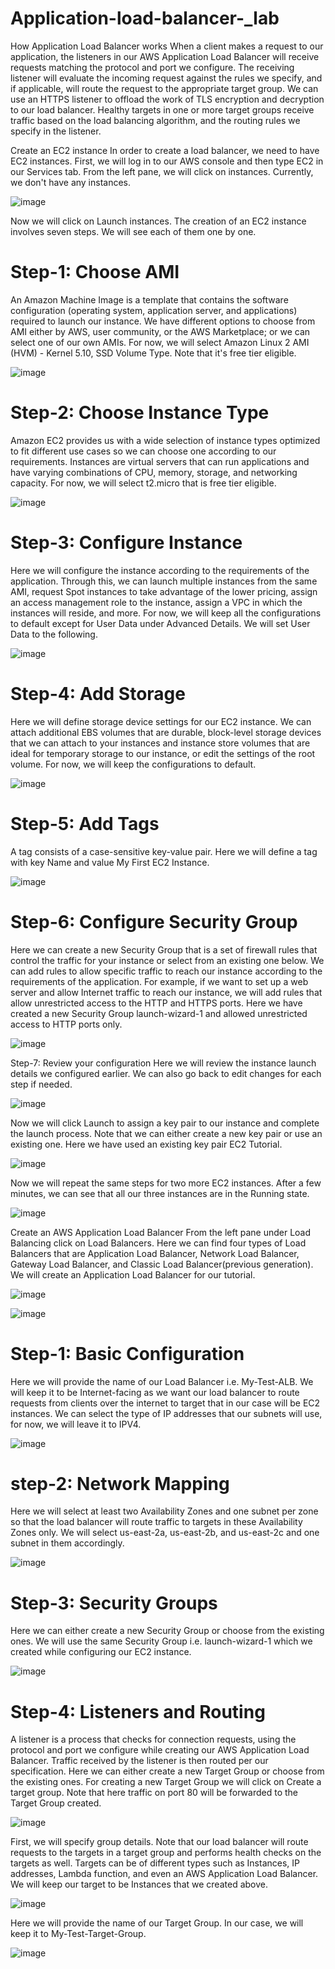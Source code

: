 # Application-load-balancer-_lab

How Application Load Balancer works
When a client makes a request to our application, the listeners in our AWS Application Load Balancer will receive requests matching the protocol and port we configure. The receiving listener will evaluate the incoming request against the rules we specify, and if applicable, will route the request to the appropriate target group. We can use an HTTPS listener to offload the work of TLS encryption and decryption to our load balancer. Healthy targets in one or more target groups receive traffic based on the load balancing algorithm, and the routing rules we specify in the listener.

Create an EC2 instance
In order to create a load balancer, we need to have EC2 instances. First, we will log in to our AWS console and then type EC2 in our Services tab. From the left pane, we will click on instances. Currently, we don't have any instances.

![image](https://user-images.githubusercontent.com/103466963/175605530-564dca02-73eb-4e15-bc1c-18a56282ea33.png)

Now we will click on Launch instances. The creation of an EC2 instance involves seven steps. We will see each of them one by one.

# Step-1: Choose AMI
An Amazon Machine Image is a template that contains the software configuration (operating system, application server, and applications) required to launch our instance. We have different options to choose from AMI either by AWS, user community, or the AWS Marketplace; or we can select one of our own AMIs. For now, we will select Amazon Linux 2 AMI (HVM) - Kernel 5.10, SSD Volume Type. Note that it's free tier eligible.

![image](https://user-images.githubusercontent.com/103466963/175607722-ceafbad4-7f4e-43a2-94df-2255be44c658.png)

# Step-2: Choose Instance Type
Amazon EC2 provides us with a wide selection of instance types optimized to fit different use cases so we can choose one according to our requirements. Instances are virtual servers that can run applications and have varying combinations of CPU, memory, storage, and networking capacity. For now, we will select t2.micro that is free tier eligible.

![image](https://user-images.githubusercontent.com/103466963/175608078-c9253b96-0147-433b-a600-1fbbc49c1534.png)

# Step-3: Configure Instance
Here we will configure the instance according to the requirements of the application. Through this, we can launch multiple instances from the same AMI, request Spot instances to take advantage of the lower pricing, assign an access management role to the instance, assign a VPC in which the instances will reside, and more. For now, we will keep all the configurations to default except for User Data under Advanced Details. We will set User Data to the following.

![image](https://user-images.githubusercontent.com/103466963/175608555-bc405f4c-4afd-433b-b801-1857834bf62c.png)

# Step-4: Add Storage
Here we will define storage device settings for our EC2 instance. We can attach additional EBS volumes that are durable, block-level storage devices that we can attach to your instances and instance store volumes that are ideal for temporary storage to our instance, or edit the settings of the root volume. For now, we will keep the configurations to default.

![image](https://user-images.githubusercontent.com/103466963/175608902-18142e29-d692-4f7c-8852-916947b8f04b.png)

# Step-5: Add Tags
A tag consists of a case-sensitive key-value pair. Here we will define a tag with key Name and value My First EC2 Instance.

![image](https://user-images.githubusercontent.com/103466963/175609013-9f5a288b-2c07-4e57-8037-06eda69e99f3.png)


# Step-6: Configure Security Group
Here we can create a new Security Group that is a set of firewall rules that control the traffic for your instance or select from an existing one below. We can add rules to allow specific traffic to reach our instance according to the requirements of the application. For example, if we want to set up a web server and allow Internet traffic to reach our instance, we will add rules that allow unrestricted access to the HTTP and HTTPS ports. Here we have created a new Security Group launch-wizard-1 and allowed unrestricted access to HTTP ports only.

![image](https://user-images.githubusercontent.com/103466963/175609121-cdaa852f-65ea-4101-96db-5b68e06d1c34.png)

Step-7: Review your configuration
Here we will review the instance launch details we configured earlier. We can also go back to edit changes for each step if needed.

![image](https://user-images.githubusercontent.com/103466963/175609197-7567a473-22da-4bb2-9bc8-f632ba5da7fd.png)

Now we will click Launch to assign a key pair to our instance and complete the launch process. Note that we can either create a new key pair or use an existing one. Here we have used an existing key pair EC2 Tutorial.

![image](https://user-images.githubusercontent.com/103466963/175609407-f3214f47-4fb9-49be-bd95-a594a90a8476.png)

Now we will repeat the same steps for two more EC2 instances. After a few minutes, we can see that all our three instances are in the Running state.

 ![image](https://user-images.githubusercontent.com/103466963/175609549-eebf9058-b6c3-4e90-9f31-243a4d671ca1.png)

Create an AWS Application Load Balancer
From the left pane under Load Balancing click on Load Balancers. Here we can find four types of Load Balancers that are Application Load Balancer, Network Load Balancer, Gateway Load Balancer, and Classic Load Balancer(previous generation). We will create an Application Load Balancer for our tutorial.


![image](https://user-images.githubusercontent.com/103466963/175609675-f7e8a3e4-8beb-42c4-b9de-b923b4211949.png)

![image](https://user-images.githubusercontent.com/103466963/175609760-f235a179-c2c0-4b75-b6ec-859c73fc3674.png)

# Step-1: Basic Configuration
Here we will provide the name of our Load Balancer i.e. My-Test-ALB. We will keep it to be Internet-facing as we want our load balancer to route requests from clients over the internet to target that in our case will be EC2 instances. We can select the type of IP addresses that our subnets will use, for now, we will leave it to IPV4.

 ![image](https://user-images.githubusercontent.com/103466963/175610402-de1a52ee-511f-4424-98a1-9af2af22826b.png)


# step-2: Network Mapping
Here we will select at least two Availability Zones and one subnet per zone so that the load balancer will route traffic to targets in these Availability Zones only. We will select us-east-2a, us-east-2b, and us-east-2c and one subnet in them accordingly.

![image](https://user-images.githubusercontent.com/103466963/175610564-f1571f0c-7928-4f30-bae6-8d6c75f6bdfa.png)

# Step-3: Security Groups
Here we can either create a new Security Group or choose from the existing ones. We will use the same Security Group i.e. launch-wizard-1 which we created while configuring our EC2 instance.

![image](https://user-images.githubusercontent.com/103466963/175610702-8fa272a0-151f-403a-89ac-8f5c82cdde43.png)

# Step-4: Listeners and Routing
A listener is a process that checks for connection requests, using the protocol and port we configure while creating our AWS Application Load Balancer. Traffic received by the listener is then routed per our specification. Here we can either create a new Target Group or choose from the existing ones. For creating a new Target Group we will click on Create a target group. Note that here traffic on port 80 will be forwarded to the Target Group created.

![image](https://user-images.githubusercontent.com/103466963/175610830-1344b45b-037e-4114-9c81-1806d4e78ad4.png)

First, we will specify group details. Note that our load balancer will route requests to the targets in a target group and performs health checks on the targets as well. Targets can be of different types such as Instances, IP addresses, Lambda function, and even an AWS Application Load Balancer. We will keep our target to be Instances that we created above.

![image](https://user-images.githubusercontent.com/103466963/175610937-badc9ec9-3637-47ad-8939-9fc5185b72d9.png)

Here we will provide the name of our Target Group. In our case, we will keep it to My-Test-Target-Group.

![image](https://user-images.githubusercontent.com/103466963/175611016-2a1e8a18-a102-4be1-9c4a-8567c224b0f9.png)














 
